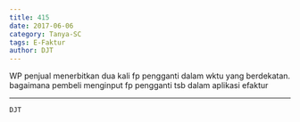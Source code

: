 ```yaml
---
title: 415
date: 2017-06-06
category: Tanya-SC
tags: E-Faktur
author: DJT
---
```


WP penjual menerbitkan dua kali fp pengganti dalam wktu yang berdekatan. bagaimana pembeli menginput fp pengganti tsb dalam aplikasi efaktur

---



`DJT`
